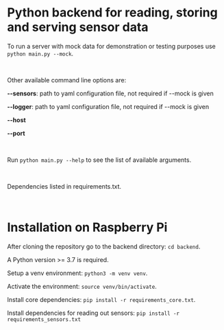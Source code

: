 # Python backend for reading, storing and serving sensor data

To run a server with mock data for demonstration or testing purposes use `python main.py --mock`.

<br>

Other available command line options are:

**--sensors**: path to yaml configuration file, not required if --mock is given

**--logger**: path to yaml configuration file, not required if --mock is given

**--host**

**--port**

<br>

Run `python main.py --help` to see the list of available arguments.

<br>

Dependencies listed in requirements.txt.

<br>

# Installation on Raspberry Pi

After cloning the repository go to the backend directory: `cd backend`.

A Python version >= 3.7 is required.

Setup a venv environment: `python3 -m venv venv`.

Activate the environment: `source venv/bin/activate`.

Install core dependencies: `pip install -r requirements_core.txt`.

Install dependencies for reading out sensors: `pip install -r requirements_sensors.txt`